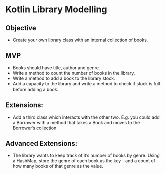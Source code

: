 <h1>Kotlin Library Modelling</h1>
<h2>Objective</h2>
<ul>
<li>Create your own library class with an internal collection of books.</li>
</ul>
<h2>MVP</h2>
<ul>
<li>Books should have title, author and genre.</li>
<li>Write a method to count the number of books in the library.</li>
<li>Write a method to add a book to the library stock.</li>
<li>Add a capacity to the library and write a method to check if stock is full before adding a book.</li>
</ul>
<h2>Extensions:</h2>
<ul>
<li>Add a third class which interacts with the other two. E.g. you could add a Borrower with a method that takes a Book and moves to the Borrower’s collection.</li>
</ul>
<h2>Advanced Extensions:</h2>
<ul>
<li>The library wants to keep track of it’s number of books by genre. Using a HashMap, store the genre of each book as the key - and a count of how many books of that genre as the value.</li>
</ul>
